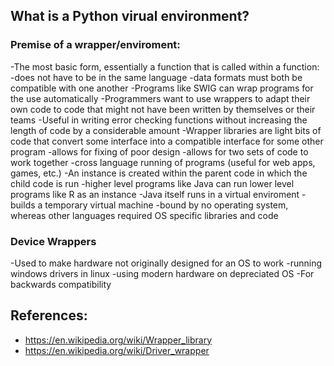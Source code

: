 ## What is a Python virual environment?


### Premise of a wrapper/enviroment:

-The most basic form, essentially a function that is called within a function:
    -does not have to be in the same language
    -data formats must both be compatible with one another
-Programs like SWIG can wrap programs for the use automatically
-Programmers want to use wrappers to adapt their own code to code that might not have been written by themselves or their teams
-Useful in writing error checking functions without increasing the length of code by a considerable amount
-Wrapper libraries are light bits of code that convert some interface into a compatible interface for some other program
    -allows for fixing of poor design
    -allows for two sets of code to work together
    -cross language running of programs (useful for web apps, games, etc.)
-An instance is created within the parent code in which the child code is run
    -higher level programs like Java can run lower level programs like R as an instance
    -Java itself runs in a virtual enviroment
        -builds a temporary virtual machine
        -bound by no operating system, whereas other languages required OS specific libraries and code

### Device Wrappers

-Used to make hardware not originally designed for an OS to work
    -running windows drivers in linux
    -using modern hardware on depreciated OS
-For backwards compatibility

## References:

* https://en.wikipedia.org/wiki/Wrapper_library
* https://en.wikipedia.org/wiki/Driver_wrapper
